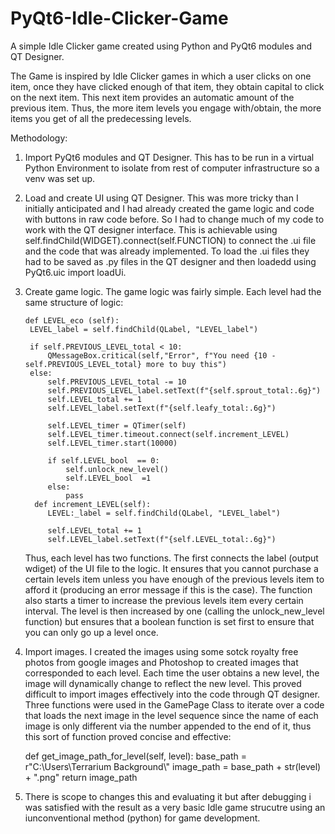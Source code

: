 # PyQt6-Idle-Clicker-Game
A simple Idle Clicker game created using Python and PyQt6 modules and QT Designer. 

The Game is inspired by Idle Clicker games in which a user clicks on one item, once they have clicked enough of that item, they obtain capital to click on the next item. This next item provides an automatic amount of the previous item. Thus, the more item levels you engage with/obtain, the more items you get of all the predecessing levels. 

Methodology:
1) Import PyQt6 modules and QT Designer.
   This has to be run in a virtual Python Environment to isolate from rest of computer infrastructure so a venv was set up.

2) Load and create UI using QT Designer.
  This was more tricky than I initially anticipated and I had already created the game logic and code with buttons in raw code before. So I had to change much of my code to work with the QT designer interface. This is achievable using self.findChild(WIDGET).connect(self.FUNCTION) to connect the .ui file and the code that was already implemented.
  To load the .ui files they had to be saved as .py files in the QT designer and then loadedd using PyQt6.uic import loadUi.

3) Create game logic.
   The game logic was fairly simple. Each level had the same structure of logic:
   
       def LEVEL_eco (self):
        LEVEL_label = self.findChild(QLabel, "LEVEL_label")

        if self.PREVIOUS_LEVEL_total < 10: 
            QMessageBox.critical(self,"Error", f"You need {10 - self.PREVIOUS_LEVEL_total} more to buy this")
        else:
            self.PREVIOUS_LEVEL_total -= 10
            self.PREVIOUS_LEVEL_label.setText(f"{self.sprout_total:.6g}")
            self.LEVEL_total += 1
            self.LEVEL_label.setText(f"{self.leafy_total:.6g}")

            self.LEVEL_timer = QTimer(self)
            self.LEVEL_timer.timeout.connect(self.increment_LEVEL)
            self.LEVEL_timer.start(10000)

            if self.LEVEL_bool  == 0:
                self.unlock_new_level()
                self.LEVEL_bool  =1
            else:
                pass
         def increment_LEVEL(self):
            LEVEL:_label = self.findChild(QLabel, "LEVEL_label")
    
            self.LEVEL_total += 1
            self.LEVEL_label.setText(f"{self.LEVEL_total:.6g}")

   Thus, each level has two functions. The first connects the label (output wdiget) of the UI file to the logic. It ensures that you cannot purchase a certain levels item unless you have enough of the previous levels item to afford it (producing an error message if this is the case). The function also starts a timer to increase the previous levels item every certain interval.
   The level is then increased by one (calling the unlock_new_level function) but ensures that a boolean function is set first to ensure that you can only go up a level once.

5) Import images.
   I created the images using some sotck royalty free photos from google images and Photoshop to created images that corresponded to each level. Each time the user obtains a new level, the image will dynamically change to reflect the new level.
   This proved difficult to import images effectively into the code through QT designer. Three functions were used in the GamePage Class to iterate over a code that loads the next image in the level sequence since the name of each image is only different via the number appended to the end of it, thus this sort of function proved concise and effective:
   
      def get_image_path_for_level(self, level):
              base_path = r"C:\Users\Terrarium Background\\"
              image_path = base_path + str(level) + ".png"
              return image_path

7) There is scope to changes this and evaluating it but after debugging i was satisfied with the result as a very basic Idle game strucutre using an iunconventional method (python) for game development. 
   



   
